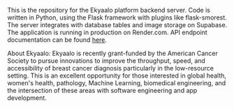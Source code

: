 This is the repository for the Ekyaalo platform backend server. Code is written in Python, using the Flask framework with plugins like flask-smorest. The server integrates with database tables and image storage on Supabase. The application is running in production on Render.com. API endpoint documentation can be found [here]([url](https://docs.google.com/document/d/1TPzIa4m6wUPftteqjZEa9wuVuyKspM40s7hPk9mLfQI/edit)).

About Ekyaalo: Ekyaalo is recently grant-funded by the American Cancer Society to pursue innovations to improve the throughput, speed, and accessibility of breast cancer diagnosis particularly in the low-resource setting. This is an excellent opportunity for those interested in global health, women's health, pathology, Machine Learning, biomedical engineering, and the intersection of these areas with software engineering and app development.
